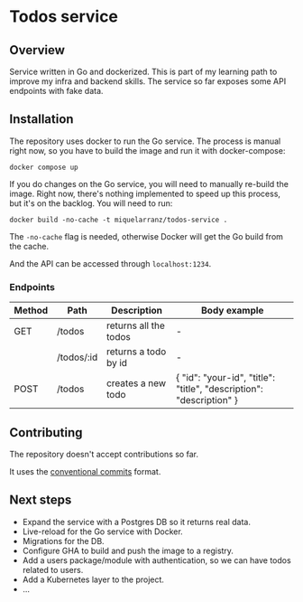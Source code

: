 # Todos service

## Overview

Service written in Go and dockerized. This is part of my learning path to improve my infra and backend skills. The service so far exposes some API endpoints with fake data.

## Installation

The repository uses docker to run the Go service. The process is manual right now, so you have to build the image and run it with docker-compose:

```
docker compose up
```

If you do changes on the Go service, you will need to manually re-build the image. Right now, there's nothing implemented to
speed up this process, but it's on the backlog. You will need to run:

```
docker build -no-cache -t miquelarranz/todos-service .
```

The `-no-cache` flag is needed, otherwise Docker will get the Go build from the cache.

And the API can be accessed through `localhost:1234`.

### Endpoints

| Method | Path       | Description           | Body example                                                        |
|--------|------------|-----------------------|---------------------------------------------------------------------|
| GET    | /todos     | returns all the todos | -                                                                   |
|        | /todos/:id | returns a todo by id  | -                                                                   |
| POST   | /todos     | creates a new todo    | { "id": "your-id", "title": "title", "description": "description" } |

## Contributing

The repository doesn't accept contributions so far.

It uses the [conventional commits](https://www.conventionalcommits.org/en/v1.0.0/) format.

## Next steps

* Expand the service with a Postgres DB so it returns real data.
* Live-reload for the Go service with Docker.
* Migrations for the DB.
* Configure GHA to build and push the image to a registry.
* Add a users package/module with authentication, so we can have todos related to users.
* Add a Kubernetes layer to the project.
* ...